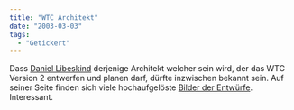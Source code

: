 ```yaml
---
title: "WTC Architekt"
date: "2003-03-03"
tags:
  - "Getickert"
---
```


Dass [Daniel Libeskind](http://www.daniel-libeskind.com/ "libeskind") derjenige Architekt welcher sein wird, der das WTC Version 2 entwerfen und planen darf, dürfte inzwischen bekannt sein. Auf seiner Seite finden sich viele hochaufgelöste [Bilder der Entwürfe](http://www.daniel-libeskind.com/press/pressimages.html "libeskind - press images"). Interessant.
